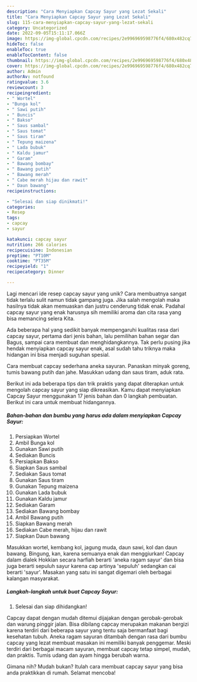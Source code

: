 ```yaml
---
description: "Cara Menyiapkan Capcay Sayur yang Lezat Sekali"
title: "Cara Menyiapkan Capcay Sayur yang Lezat Sekali"
slug: 115-cara-menyiapkan-capcay-sayur-yang-lezat-sekali
category: Uncategorized
date: 2022-09-05T15:11:17.066Z
image: https://img-global.cpcdn.com/recipes/2e996969598776f4/680x482cq70/capcay-sayur-foto-resep-utama.jpg
hideToc: false
enableToc: true
enableTocContent: false
thumbnail: https://img-global.cpcdn.com/recipes/2e996969598776f4/680x482cq70/capcay-sayur-foto-resep-utama.jpg
cover: https://img-global.cpcdn.com/recipes/2e996969598776f4/680x482cq70/capcay-sayur-foto-resep-utama.jpg
author: Admin
authorAv: notfound
ratingvalue: 3.6
reviewcount: 3
recipeingredient:
- " Wortel"
- "Bunga kol"
- " Sawi putih"
- " Buncis"
- " Bakso"
- " Saus sambal"
- " Saus tomat"
- " Saus tiram"
- " Tepung maizena"
- " Lada bubuk"
- " Kaldu jamur"
- " Garam"
- " Bawang bombay"
- " Bawang putih"
- " Bawang merah"
- " Cabe merah hijau dan rawit"
- " Daun bawang"
recipeinstructions:

- "Selesai dan siap dinikmati!"
categories:
- Resep
tags:
- capcay
- sayur

katakunci: capcay sayur 
nutrition: 266 calories
recipecuisine: Indonesian
preptime: "PT10M"
cooktime: "PT35M"
recipeyield: "1"
recipecategory: Dinner

---
```





Lagi mencari ide resep capcay sayur yang unik? Cara membuatnya sangat tidak terlalu sulit namun tidak gampang juga. Jika salah mengolah maka hasilnya tidak akan memuaskan dan justru cenderung tidak enak. Padahal capcay sayur yang enak harusnya sih memiliki aroma dan cita rasa yang bisa memancing selera Kita.





Ada beberapa hal yang sedikit banyak mempengaruhi kualitas rasa dari capcay sayur, pertama dari jenis bahan, lalu pemilihan bahan segar dan Bagus, sampai cara membuat dan menghidangkannya. Tak perlu pusing jika hendak menyiapkan capcay sayur enak,      asal sudah tahu triknya maka hidangan ini bisa menjadi suguhan spesial.














Cara membuat capcay sederhana aneka sayuran. Panaskan minyak goreng, tumis bawang putih dan jahe. Masukkan udang dan saus tiram, aduk rata.






Berikut ini ada beberapa tips dan trik praktis yang dapat diterapkan untuk mengolah capcay sayur yang siap dikreasikan. Kamu dapat menyiapkan Capcay Sayur menggunakan 17 jenis bahan dan 0 langkah pembuatan. Berikut ini cara untuk membuat hidangannya.

<!--inarticleads1-->

##### Bahan-bahan dan bumbu yang harus ada dalam menyiapkan Capcay Sayur:

1. Persiapkan  Wortel
1. Ambil Bunga kol
1. Gunakan  Sawi putih
1. Sediakan  Buncis
1. Persiapkan  Bakso
1. Siapkan  Saus sambal
1. Sediakan  Saus tomat
1. Gunakan  Saus tiram
1. Gunakan  Tepung maizena
1. Gunakan  Lada bubuk
1. Gunakan  Kaldu jamur
1. Sediakan  Garam
1. Sediakan  Bawang bombay
1. Ambil  Bawang putih
1. Siapkan  Bawang merah
1. Sediakan  Cabe merah, hijau dan rawit
1. Siapkan  Daun bawang


Masukkan wortel, kembang kol, jagung muda, daun sawi, kol dan daun bawang. Bingung, kan, karena semuanya enak dan menggiurkan! Capcay dalam dialek Hokkian secara harfiah berarti &#39;aneka ragam sayur&#39; dan bisa juga berarti sepuluh sayur karena cap artinya &#39;sepuluh&#39; sedangkan cai berarti &#39;sayur&#39;. Masakan yang satu ini sangat digemari oleh berbagai kalangan masyarakat. 

<!--inarticleads2-->

##### Langkah-langkah untuk buat Capcay Sayur:


1. Selesai dan siap dihidangkan!

Capcay dapat dengan mudah ditemui dijajakan dengan gerobak-gerobak dan warung pinggir jalan. Bisa dibilang capcay merupakan makanan bergizi karena terdiri dari beberapa sayur yang tentu saja bermanfaat bagi kesehatan tubuh. Aneka ragam sayuran ditambah dengan rasa dari bumbu capcay yang lezat membuat masakan ini memiliki banyak penggemar. Meski terdiri dari berbagai macam sayuran, membuat capcay tetap simpel, mudah, dan praktis. Tumis udang dan ayam hingga berubah warna. 

Gimana nih? Mudah bukan? Itulah cara membuat capcay sayur yang bisa anda praktikkan di rumah. Selamat mencoba!

